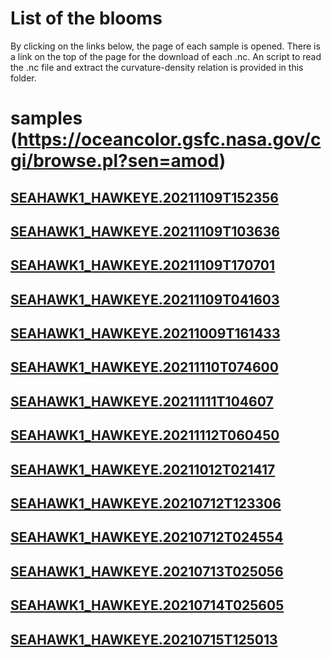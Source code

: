# List of the blooms
By clicking on the links below, the page of each sample is opened. There is a link on the top of the page for the download of each .nc.
An script to read the .nc file and extract the curvature-density relation is provided in this folder.

# samples (https://oceancolor.gsfc.nasa.gov/cgi/browse.pl?sen=amod)

[SEAHAWK1_HAWKEYE.20211109T152356](https://oceancolor.gsfc.nasa.gov/cgi/browse.pl?sub=level1or2&per=DAY&day=18940&prm=CHL&set=10&ndx=0&mon=18932&sen=hawk&rad=0&frc=0&n=40.4296875&w=-72.7734375&file=SEAHAWK1_HAWKEYE.20211109T152356.L2.OC.nc_CHLOR_A_BRS&wid=450&hgt=1484&id=1691587317.1969216&cn=40.73&cs=39.02&cw=-73.66&ce=-71.91&dnm=D&tog=1)
---
[SEAHAWK1_HAWKEYE.20211109T103636](https://oceancolor.gsfc.nasa.gov/cgi/browse.pl?sub=level1or2&per=DAY&day=18940&prm=CHL&set=10&ndx=0&mon=18932&sen=hawk&rad=0&frc=0&n=40.4296875&w=-72.7734375&file=SEAHAWK1_HAWKEYE.20211109T103636.L2.OC.nc_CHLOR_A_BRS&wid=450&hgt=1484&id=1691587317.1969216&cn=40.73&cs=39.02&cw=-73.66&ce=-71.91&dnm=D&tog=1)
---
[SEAHAWK1_HAWKEYE.20211109T170701](https://oceancolor.gsfc.nasa.gov/cgi/browse.pl?sub=level1or2&per=DAY&day=18940&prm=CHL&set=10&ndx=0&mon=18932&sen=hawk&rad=0&frc=0&n=40.4296875&w=-72.7734375&file=SEAHAWK1_HAWKEYE.20211109T170701.L2.OC.nc_CHLOR_A_BRS&wid=450&hgt=1484&id=1691587317.1969216&cn=40.73&cs=39.02&cw=-73.66&ce=-71.91&dnm=D&tog=1)
---
[SEAHAWK1_HAWKEYE.20211109T041603](https://oceancolor.gsfc.nasa.gov/cgi/browse.pl?sub=level1or2&per=DAY&day=18940&prm=CHL&set=10&ndx=0&mon=18932&sen=hawk&rad=0&frc=0&n=40.4296875&w=-72.7734375&file=SEAHAWK1_HAWKEYE.20211109T041603.L2.OC.nc_CHLOR_A_BRS&wid=450&hgt=1484&id=1691587317.1969216&cn=40.73&cs=39.02&cw=-73.66&ce=-71.91&dnm=D&tog=1)
---
[SEAHAWK1_HAWKEYE.20211009T161433](https://oceancolor.gsfc.nasa.gov/cgi/browse.pl?sub=level1or2&per=DAY&day=18940&prm=CHL&set=10&ndx=0&mon=18932&sen=hawk&rad=0&frc=0&n=40.4296875&w=-72.7734375&file=SEAHAWK1_HAWKEYE.20211009T161433.L2.OC.nc_CHLOR_A_BRS&wid=450&hgt=1484&id=1691587317.1969216&cn=40.73&cs=39.02&cw=-73.66&ce=-71.91&dnm=D&tog=1)
---
[SEAHAWK1_HAWKEYE.20211110T074600](https://oceancolor.gsfc.nasa.gov/cgi/browse.pl?sub=level1or2&per=DAY&day=18940&prm=CHL&set=10&ndx=0&mon=18932&sen=hawk&rad=0&frc=0&n=40.4296875&w=-72.7734375&file=SEAHAWK1_HAWKEYE.20211110T074600.L2.OC.nc_CHLOR_A_BRS&wid=450&hgt=1484&id=1691587317.1969216&cn=40.73&cs=39.02&cw=-73.66&ce=-71.91&dnm=D&tog=1)
---
[SEAHAWK1_HAWKEYE.20211111T104607](https://oceancolor.gsfc.nasa.gov/cgi/browse.pl?sub=level1or2&per=DAY&day=18940&prm=CHL&set=10&ndx=0&mon=18932&sen=hawk&rad=0&frc=0&n=40.4296875&w=-72.7734375&file=SEAHAWK1_HAWKEYE.20211111T104607.L2.OC.nc_CHLOR_A_BRS&wid=450&hgt=1484&id=1691587317.1969216&cn=40.73&cs=39.02&cw=-73.66&ce=-71.91&dnm=D&tog=1)
---
[SEAHAWK1_HAWKEYE.20211112T060450](https://oceancolor.gsfc.nasa.gov/cgi/browse.pl?sub=level1or2&per=DAY&day=18940&prm=CHL&set=10&ndx=0&mon=18932&sen=hawk&rad=0&frc=0&n=40.4296875&w=-72.7734375&file=SEAHAWK1_HAWKEYE.20211112T060450.L2.OC.nc_CHLOR_A_BRS&wid=450&hgt=1484&id=1691587317.1969216&cn=40.73&cs=39.02&cw=-73.66&ce=-71.91&dnm=D&tog=1)
---
[SEAHAWK1_HAWKEYE.20211012T021417](https://oceancolor.gsfc.nasa.gov/cgi/browse.pl?sub=level1or2&per=DAY&day=18940&prm=CHL&set=10&ndx=0&mon=18932&sen=hawk&rad=0&frc=0&n=40.4296875&w=-72.7734375&file=SEAHAWK1_HAWKEYE.20211012T021417.L2.OC.nc_CHLOR_A_BRS&wid=450&hgt=1484&id=1691587317.1969216&cn=40.73&cs=39.02&cw=-73.66&ce=-71.91&dnm=D&tog=1)
---
[SEAHAWK1_HAWKEYE.20210712T123306](https://oceancolor.gsfc.nasa.gov/cgi/browse.pl?sub=level1or2&per=DAY&day=18940&prm=CHL&set=10&ndx=0&mon=18932&sen=hawk&rad=0&frc=0&n=40.4296875&w=-72.7734375&file=SEAHAWK1_HAWKEYE.20210712T123306.L2.OC.nc_CHLOR_A_BRS&wid=450&hgt=1484&id=1691587317.1969216&cn=40.73&cs=39.02&cw=-73.66&ce=-71.91&dnm=D&tog=1)
---
[SEAHAWK1_HAWKEYE.20210712T024554](https://oceancolor.gsfc.nasa.gov/cgi/browse.pl?sub=level1or2&per=DAY&day=18940&prm=CHL&set=10&ndx=0&mon=18932&sen=hawk&rad=0&frc=0&n=40.4296875&w=-72.7734375&file=SEAHAWK1_HAWKEYE.20210712T024554.L2.OC.nc_CHLOR_A_BRS&wid=450&hgt=1484&id=1691587317.1969216&cn=40.73&cs=39.02&cw=-73.66&ce=-71.91&dnm=D&tog=1)
---
[SEAHAWK1_HAWKEYE.20210713T025056](https://oceancolor.gsfc.nasa.gov/cgi/browse.pl?sub=level1or2&per=DAY&day=18940&prm=CHL&set=10&ndx=0&mon=18932&sen=hawk&rad=0&frc=0&n=40.4296875&w=-72.7734375&file=SEAHAWK1_HAWKEYE.20210713T025056.L2.OC.nc_CHLOR_A_BRS&wid=450&hgt=1484&id=1691587317.1969216&cn=40.73&cs=39.02&cw=-73.66&ce=-71.91&dnm=D&tog=1)
---
[SEAHAWK1_HAWKEYE.20210714T025605](https://oceancolor.gsfc.nasa.gov/cgi/browse.pl?sub=level1or2&per=DAY&day=18940&prm=CHL&set=10&ndx=0&mon=18932&sen=hawk&rad=0&frc=0&n=40.4296875&w=-72.7734375&file=SEAHAWK1_HAWKEYE.20210714T025605.L2.OC.nc_CHLOR_A_BRS&wid=450&hgt=1484&id=1691587317.1969216&cn=40.73&cs=39.02&cw=-73.66&ce=-71.91&dnm=D&tog=1)
---
[SEAHAWK1_HAWKEYE.20210715T125013](https://oceancolor.gsfc.nasa.gov/cgi/browse.pl?sub=level1or2&per=DAY&day=18940&prm=CHL&set=10&ndx=0&mon=18932&sen=hawk&rad=0&frc=0&n=40.4296875&w=-72.7734375&file=SEAHAWK1_HAWKEYE.20210715T125013.L2.OC.nc_CHLOR_A_BRS&wid=450&hgt=1484&id=1691587317.1969216&cn=40.73&cs=39.02&cw=-73.66&ce=-71.91&dnm=D&tog=1)
---


